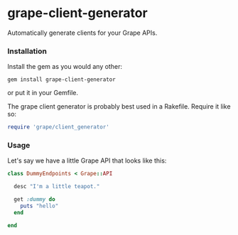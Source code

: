 grape-client-generator
======================

Automatically generate clients for your Grape APIs.

### Installation

Install the gem as you would any other:

```
gem install grape-client-generator
```

or put it in your Gemfile.

The grape client generator is probably best used in a Rakefile.  Require it like so:

```ruby
require 'grape/client_generator'
```

### Usage

Let's say we have a little Grape API that looks like this:

```ruby
class DummyEndpoints < Grape::API

  desc "I'm a little teapot."

  get :dummy do
    puts "hello"
  end

end
```
